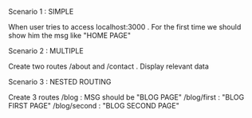 Scenario 1 : SIMPLE

When user tries  to access localhost:3000 . For the first time we should show him the msg like "HOME PAGE"


Scenario 2 : MULTIPLE

Create two routes /about and /contact . Display relevant data


Scenario 3 : NESTED ROUTING

Create 3 routes 
/blog : MSG should be "BLOG PAGE"
/blog/first : "BLOG FIRST PAGE"
/blog/second : "BLOG SECOND PAGE"